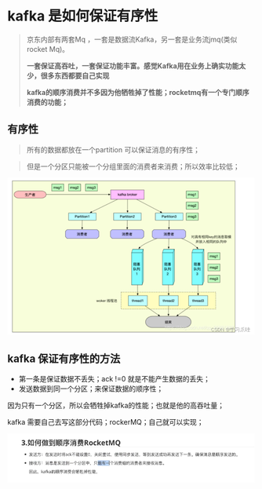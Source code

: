 #  kafka 是如何保证有序性

>京东内部有两套Mq ，一套是数据流Kafka，另一套是业务流jmq(类似rocket Mq)。
>
>**一套保证高吞吐，一套保证功能丰富。感觉Kafka用在业务上确实功能太少，很多东西都要自己实现**
>
>**kafka的顺序消费并不多因为他牺牲掉了性能；rocketmq有一个专门顺序消费的功能；**



## 有序性

>所有的数据都放在一个partition 可以保证消息的有序性；

>但是一个分区只能被一个分组里面的消费者来消费；所以效率比较低；
>
>

![img](kafka保证有序性.assets/254da9ad4eff4bd0a0b0a84e5a60ac33.png)



 

##  kafka 保证有序性的方法

* 第一条是保证数据不丢失；ack  !=0 就是不能产生数据的丢失；
* 发送数据到同一个分区；来保证数据的顺序性；

因为只有一个分区，所以会牺牲掉kafka的性能；也就是他的高吞吐量；

kafka  需要自己去写这部分代码；rockerMQ；自己就可以实现；

![image-20230109191641690](kafka保证有序性.assets/image-20230109191641690.png)



